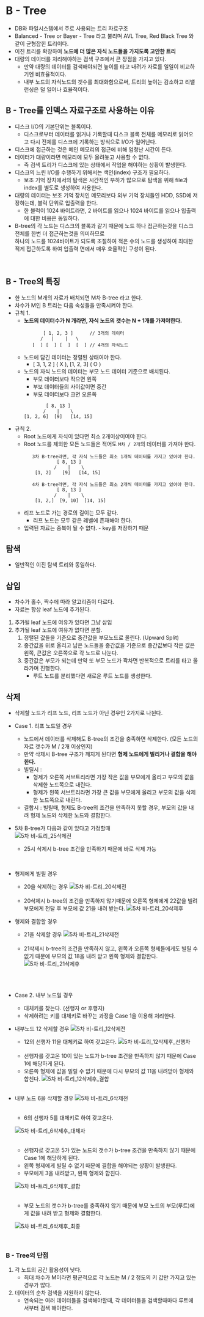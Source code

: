 # B - Tree
- DB와 파일시스템에서 주로 사용되는 트리 자료구조
- Balanced - Tree or Bayer - Tree 라고 불리며 AVL Tree, Red Black Tree 와 같이 균형잡힌 트리이다.
- 이진 트리를 확장하여 **노드에 더 많은 자식 노드들을 가지도록 고안한 트리**
- 대량의 데이터를 처리해야하는 검색 구조에서 큰 장점을 가지고 있다.
    - 만약 대량의 데이터를 검색해야되면 높이를 타고 내려가 자료를 일일이 비교하기엔 비효율적이다.
    - 내부 노드의 자식노드의 갯수를 최대화함으로써, 트리의 높이는 감소하고 리밸런싱은 덜 일어나 효율적이다.
         
## B - Tree를 인덱스 자료구조로 사용하는 이유
- 디스크 I/O의 기본단위는 블록이다.
    - 디스크로부터 데이터를 읽거나 기록할때 디스크 블록 전체를 메모리로 읽어오고 다시 전체를 디스크에 기록하는 방식으로 I/O가 일어난다.
- 디스크에 접근하는 것은 메인 메모리의 접근에 비해 엄청난 시간이 든다.    
- 데이터가 대량이라면 메모리에 모두 올려놓고 사용할 수 없다.
    - 즉 검색 트리가 디스크에 있는 상태에서 작업을 해야하는 상황이 발생한다.
- 디스크의 느린 I/O를 수행하기 위해서는 색인(index) 구조가 필요하다.
    - 보조 기억 장치에서의 탐색은 시간적인 부하가 많으므로 탐색을 위해 file과 index를 별도로 생성하여 사용한다.
- 대량의 데이터는 보조 기억 장치인 메모리보다 외부 기억 장치들인 HDD, SSD에 저장하는데, 블럭 단위로 입출력을 한다.
    - 한 블럭이 1024 바이트라면, 2 바이트를 읽으나 1024 바이트를 읽으나 입출력에 대한 비용은 동일하다.
- B-tree의 각 노드는 디스크의 블록과 같기 때문에 노드 하나 접근하는것을 디스크 전체를 한번 더 접근하는것을 의미하므로 <br>
  하나의 노드를 1024바이트가 되도록 조절하여 적은 수의 노드를 생성하여 최대한 적게 접근하도록 하여 입출력 면에서 매우 효율적인 구성이 된다.
        
<br>

## B - Tree의 특징
- 한 노드의 M개의 자료가 배치되면 M차 B-tree 라고 한다.
- 차수가 M인 B 트리는 다음 속성들을 만족시켜야 한다.
- 규칙 1.
    - **노드의 데이터수가 N 개라면, 자식 노드의 갯수는 N + 1개를 가져야한다.**
        ```
               [ 1, 2, 3 ]      // 3개의 데이터
              /   |    |   \
           [  ] [  ] [  ]  [  ] // 4개의 자식노드
        ```
    - 노드에 담긴 데이터는 정렬된 상태여야 한다.
        - [ 3, 1, 2 ] ( X ), [1, 2, 3] ( O )
    - 노드의 자식 노드의 데이터는 부모 노드 데이터 기준으로 배치된다.
        - 부모 데이터보다 작으면 왼쪽
        - 부보 데이터들의 사이값이면 중간
        - 부모 데이터보다 크면 오른쪽
        ```
                [ 8, 13 ]
               /    |    \
        [1, 2, 6]  [9]   [14, 15]
        ```
- 규칙 2.
    - Root 노드에게 자식이 있다면 최소 2개이상이여야 한다.
    - Root 노드를 제외한 모든 노드들은 적어도 `M차 / 2개`의 데이터를 가져야 한다.
        ```
           3차 B-tree라면, 각 자식 노드들은 최소 1개씩 데이터를 가지고 있어야 한다.
                    [ 8, 13 ]
                   /    |    \
            [1, 2]    [9]   [14, 15]
        
           4차 B-tree라면, 각 자식 노드들은 최소 2개씩 데이터를 가지고 있어야 한다.
                    [ 8, 13 ]
                   /    |    \
            [1, 2,]  [9, 10]  [14, 15]
        ```
    - 리프 노드로 가는 경로의 길이는 모두 같다.
        - 리프 노드는 모두 같은 레벨에 존재해야 한다.
    - 입력된 자료는 중복이 될 수 없다. - key를 저장하기 때문

## 탐색
- 일반적인 이진 탐색 트리와 동일하다.

## 삽입 
- 차수가 홀수, 짝수에 따라 알고리즘이 다르다.
- 자료는 항상 leaf 노드에 추가된다.
1. 추가될 leaf 노드에 여유가 있다면 그냥 삽입
2. 추가될 leaf 노드에 여유가 없다면 분할.
    1. 정렬된 값들을 기준으로 중간값을 부모노드로 올린다. (Upward Split)
    2. 중간값을 위로 올리고 남은 노드들을 중간값을 기준으로 중간값보다 작은 값은 왼쪽, 큰값은 오른쪽으로 각 노드로 나눈다.
    3. 중간값은 부모가 되는데 만약 또 부모 노드가 꽉차면 반복적으로 트리를 타고 올라가며 진행한다.
        - 루트 노드를 분리했다면 새로운 루트 노드를 생성한다.

## 삭제
- 삭제할 노드가 리프 노드, 리프 노드가 아닌 경우인 2가지로 나뉜다.
- Case 1. 리프 노드일 경우
    - 노드에서 데이터를 삭제해도 B-tree의 조건을 충족하면 삭제한다. (모든 노드의 자료 갯수가 M / 2개 이상인지)
    - 만약 삭제시 B-tree 구조가 깨지게 된다면 **형제 노드에게 빌리거나 결합을 해야한다.**
    - 빌릴시 : 
        - 형제가 오른쪽 서브트리라면 가장 작은 값을 부모에게 올리고 부모의 값을 삭제한 노드쪽으로 내린다.
        - 형제가 왼쪽 서브트리라면 가장 큰 값을 부모에게 올리고 부모의 값을 삭제한 노드쪽으로 내린다.
    - 결합시 : 빌릴때, 형제도 B-tree의 조건을 만족하지 못할 경우, 부모의 값을 내려 형제 노드와 삭제한 노드와 결합한다.
    
- 5차 B-tree가 다음과 같이 있다고 가정할때 <br>
    ![5차 비-트리_25삭제전](img/b-tree/5차_btree_25삭제전.png)
    - 25시 삭제시 b-tree 조건을 만족하기 때문에 바로 삭제 가능

<br>

- 형제에게 빌릴 경우
    - 20을 삭제하는 경우 
    ![5차 비-트리_20삭제전](img/b-tree/5차_btree_20삭제전.png)
    
    <br>
    
    - 20삭제시 b-tree의 조건을 만족하지 않기때문에 오른쪽 형제에게 22값을 빌려 부모에게 전달 후 부모에 값 21을 내려 받는다.
    ![5차 비-트리_20삭제후](img/b-tree/5차_btree_20삭제후.png)
    
- 형제와 결합할 경우
    - 21을 삭제할 경우
    ![5차 비-트리_21삭제전](img/b-tree/5차_btree_21삭제전.png)
    
    <br>
    
    - 21삭제시 b-tree의 조건을 만족하지 않고, 왼쪽과 오른쪽 형제들에게도 빌릴 수 없기 때문에 부모의 값 18을 내려 받고 왼쪽 형제와 결합한다.
    ![5차 비-트리_21삭제후](img/b-tree/5차_btree_21삭제후.png)
        
    <br>
<br>

- Case 2. 내부 노드일 경우
    - 대체키를 찾는다. (선행자 or 후행자)
    - 삭제하려는 키를 대체키로 바꾸는 과정을 Case 1을 이용해 처리한다.
    
- 내부노드 12 삭제할 경우
    ![5차 비-트리_12삭제전](img/b-tree/5차_btree_12삭제전.png)
    - 12의 선행자 11을 대체키로 하여 갖고온다.
    ![5차 비-트리_12삭제후_선행자](img/b-tree/5차_btree_12삭제후_선행자.png)
    
    <br>
    
    - 선행자를 갖고온 10이 있는 노드가 b-tree 조건을 만족하지 않기 때문에 Case 1에 해당하게 된다.
    - 오른쪽 형제에 값을 빌릴 수 없기 때문에 다시 부모의 값 11을 내려받아 형제와 합친다.
    ![5차 비-트리_12삭제후_결합](img/b-tree/5차_btree_12삭제후_결합.png)
    
    <br>
    
- 내부 노드 6을 삭제할 경우
    ![5차 비-트리_6삭제전](img/b-tree/5차_btree_6삭제전.png)
    
    <br>
    
    - 6의 선행자 5를 대체키로 하여 갖고온다.
    
    ![5차 비-트리_6삭제후_대체자](img/b-tree/5차_btree_6삭제후_대체자.png)
    
    <br>
    
    - 선행자로 갖고온 5가 있는 노드의 갯수가 b-tree 조건을 만족하지 않기 때문에 Case 1에 해당하게 된다.
    - 왼쪽 형제에게 빌릴 수 없기 때문에 결합을 해야되는 상황이 발생한다.
    - 부모에게 3을 내려받고, 왼쪽 형제와 합친다.
    
    ![5차 비-트리_6삭제후_결합](img/b-tree/5차_btree_6삭제후_결합.png)
    
    <br>
    
    - 부모 노드의 갯수가 b-tree를 충족하지 않기 때문에 부모 노드의 부모(루트)에게 값을 내려 받고 형제와 결합한다.
    
    ![5차 비-트리_6삭제후_최종](img/b-tree/5차_btree_6삭제후_최종.png)

    <br>

### B - Tree의 단점
1. 각 노드의 공간 활용성이 낮다.
    - 최대 차수가 M이라면 평균적으로 각 노드는 M / 2 정도의 키 값만 가지고 있는 경우가 많다.
2. 데이터의 순차 검색을 지원하지 않는다.
    - 연속되는 여러 데이터들을 검색해야할때, 각 데이터들을 검색할때마다 루트에서부터 검색 해야한다.
